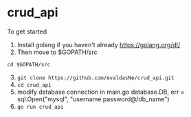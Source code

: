 # crud_api
To get started
1. Install golang if you haven't already https://golang.org/dl/
2. Then move to $GOPATH/src 
```
cd $GOPATH/src
```
3. ```git clone https://github.com/evaldasNe/crud_api.git```
4. ```cd crud_api```
5. modify database connection in main.go
	database.DB, err = sql.Open("mysql", "username:password@/db_name")
6. ```go run crud_api```
